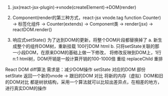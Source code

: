 
1. jsx(react-jsx-plugin)->vnode(createElement)->DOM(render)

2. Component(render的第三种方式，react-jsx vnode.tag function Counter) 
    -> 标签化组件 -> Counter(extends) -> Component类 -> render(jsx) -> reactDOM.render()

3. 响应式setState() 为了达到DOM的更新，将整个DOM片段都替换掉了
    a. 新生成整个的组件DOM树，重新挂载 100行DOM html
    b. 只将setState关联的那一小段DOM，在原来DOM的基础上做一下修改，
       将修改反映到DOM上，1行
    n:1 html树，DOM开销是一般计算开销的100-1000倍 
    重绘 replaceChild 
    重排 

React DOM diff算法
需求是：减少DOM操作
setState 对应的DOM 部份
setState 返回一个新的vnode -> 跟旧的DOM 对比 
将新的内存（虚拟）DOM和旧的DOM对比
都是树状结构，采用一个算法就可以比较出差异点，在相差的地方，进行真实DOM的操作